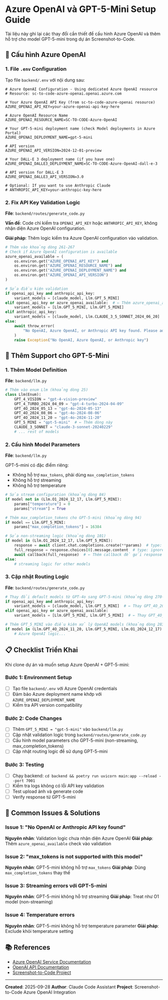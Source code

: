 # Azure OpenAI và GPT-5-Mini Setup Guide

Tài liệu này ghi lại các thay đổi cần thiết để cấu hình Azure OpenAI và thêm hỗ trợ cho model GPT-5-mini trong dự án Screenshot-to-Code.

## 🔧 Cấu hình Azure OpenAI

### 1. File `.env` Configuration

Tạo file `backend/.env` với nội dung sau:

```env
# Azure OpenAI Configuration - Using dedicated Azure OpenAI resource
# Resource: sc-to-code-azure-openai.openai.azure.com

# Your Azure OpenAI API Key (from sc-to-code-azure-openai resource)
AZURE_OPENAI_API_KEY=your-azure-openai-api-key-here

# Azure OpenAI Resource Name
AZURE_OPENAI_RESOURCE_NAME=SC-TO-CODE-Azure-OpenAI

# Your GPT-5-mini deployment name (check Model deployments in Azure Portal)
AZURE_OPENAI_DEPLOYMENT_NAME=gpt-5-mini

# API version
AZURE_OPENAI_API_VERSION=2024-12-01-preview

# Your DALL-E 3 deployment name (if you have one)
AZURE_OPENAI_DALLE3_DEPLOYMENT_NAME=SC-TO-CODE-Azure-OpenAI-dall-e-3

# API version for DALL-E 3
AZURE_OPENAI_DALLE3_API_VERSION=3.0

# Optional: If you want to use Anthropic Claude
# ANTHROPIC_API_KEY=your-anthropic-key-here
```

### 2. Fix API Key Validation Logic

**File**: `backend/routes/generate_code.py`

**Vấn đề**: Code chỉ kiểm tra `OPENAI_API_KEY` hoặc `ANTHROPIC_API_KEY`, không nhận diện Azure OpenAI configuration.

**Giải pháp**: Thêm logic kiểm tra Azure OpenAI configuration vào validation.

```python
# Thêm vào khoảng dòng 261-267
# Check if Azure OpenAI configuration is available
azure_openai_available = (
    os.environ.get("AZURE_OPENAI_API_KEY") and
    os.environ.get("AZURE_OPENAI_RESOURCE_NAME") and
    os.environ.get("AZURE_OPENAI_DEPLOYMENT_NAME") and
    os.environ.get("AZURE_OPENAI_API_VERSION")
)

# Sửa điều kiện validation
if openai_api_key and anthropic_api_key:
    variant_models = [claude_model, Llm.GPT_5_MINI]
elif openai_api_key or azure_openai_available:  # ← Thêm azure_openai_available
    variant_models = [Llm.GPT_5_MINI, Llm.GPT_5_MINI]
elif anthropic_api_key:
    variant_models = [claude_model, Llm.CLAUDE_3_5_SONNET_2024_06_20]
else:
    await throw_error(
        "No OpenAI, Azure OpenAI, or Anthropic API key found. Please add the appropriate API key in the settings dialog or backend/.env."
    )
    raise Exception("No OpenAI, Azure OpenAI, or Anthropic key")
```

## 🤖 Thêm Support cho GPT-5-Mini

### 1. Thêm Model Definition

**File**: `backend/llm.py`

```python
# Thêm vào enum Llm (khoảng dòng 25)
class Llm(Enum):
    GPT_4_VISION = "gpt-4-vision-preview"
    GPT_4_TURBO_2024_04_09 = "gpt-4-turbo-2024-04-09"
    GPT_4O_2024_05_13 = "gpt-4o-2024-05-13"
    GPT_4O_2024_08_06 = "gpt-4o-2024-08-06"
    GPT_4O_2024_11_20 = "gpt-4o-2024-11-20"
    GPT_5_MINI = "gpt-5-mini"  # ← Thêm dòng này
    CLAUDE_3_SONNET = "claude-3-sonnet-20240229"
    # ... rest of models
```

### 2. Cấu hình Model Parameters

**File**: `backend/llm.py`

GPT-5-mini có đặc điểm riêng:
- Không hỗ trợ `max_tokens`, phải dùng `max_completion_tokens`
- Không hỗ trợ streaming
- Không hỗ trợ temperature

```python
# Sửa stream configuration (khoảng dòng 84)
if model not in (Llm.O1_2024_12_17, Llm.GPT_5_MINI):
    params["temperature"] = 0
    params["stream"] = True

# Thêm max_completion_tokens cho GPT-5-mini (khoảng dòng 94)
if model == Llm.GPT_5_MINI:
    params["max_completion_tokens"] = 16384

# Sửa non-streaming logic (khoảng dòng 101)
if model in (Llm.O1_2024_12_17, Llm.GPT_5_MINI):
    response = await client.chat.completions.create(**params)  # type: ignore
    full_response = response.choices[0].message.content  # type: ignore
    await callback(full_response)  # ← Thêm callback để gửi response
else:
    # streaming logic for other models
```

### 3. Cập nhật Routing Logic

**File**: `backend/routes/generate_code.py`

```python
# Thay đổi default models từ GPT-4o sang GPT-5-mini (khoảng dòng 270-272)
if openai_api_key and anthropic_api_key:
    variant_models = [claude_model, Llm.GPT_5_MINI]  # ← Thay GPT_4O_2024_11_20
elif openai_api_key or azure_openai_available:
    variant_models = [Llm.GPT_5_MINI, Llm.GPT_5_MINI]  # ← Thay GPT_4O_2024_11_20

# Thêm GPT_5_MINI vào điều kiện xử lý OpenAI models (khoảng dòng 283)
if model in (Llm.GPT_4O_2024_11_20, Llm.GPT_5_MINI, Llm.O1_2024_12_17):
    # Azure OpenAI logic...
```

## 📋 Checklist Triển Khai

Khi clone dự án và muốn setup Azure OpenAI + GPT-5-mini:

### Bước 1: Environment Setup
- [ ] Tạo file `backend/.env` với Azure OpenAI credentials
- [ ] Đảm bảo Azure deployment name khớp với `AZURE_OPENAI_DEPLOYMENT_NAME`
- [ ] Kiểm tra API version compatibility

### Bước 2: Code Changes
- [ ] Thêm `GPT_5_MINI = "gpt-5-mini"` vào `backend/llm.py`
- [ ] Cập nhật validation logic trong `backend/routes/generate_code.py`
- [ ] Cấu hình model parameters cho GPT-5-mini (non-streaming, max_completion_tokens)
- [ ] Cập nhật routing logic để sử dụng GPT-5-mini

### Bước 3: Testing
- [ ] Chạy backend: `cd backend && poetry run uvicorn main:app --reload --port 7001`
- [ ] Kiểm tra logs không có lỗi API key validation
- [ ] Test upload ảnh và generate code
- [ ] Verify response từ GPT-5-mini

## 🐛 Common Issues & Solutions

### Issue 1: "No OpenAI or Anthropic API key found"
**Nguyên nhân**: Validation logic chưa nhận diện Azure OpenAI
**Giải pháp**: Thêm `azure_openai_available` check vào validation

### Issue 2: "max_tokens is not supported with this model"
**Nguyên nhân**: GPT-5-mini không hỗ trợ `max_tokens`
**Giải pháp**: Dùng `max_completion_tokens` thay thế

### Issue 3: Streaming errors với GPT-5-mini
**Nguyên nhân**: GPT-5-mini không hỗ trợ streaming
**Giải pháp**: Treat như O1 model (non-streaming)

### Issue 4: Temperature errors
**Nguyên nhân**: GPT-5-mini không hỗ trợ temperature parameter
**Giải pháp**: Exclude khỏi temperature setting

## 📚 References

- [Azure OpenAI Service Documentation](https://docs.microsoft.com/en-us/azure/cognitive-services/openai/)
- [OpenAI API Documentation](https://platform.openai.com/docs/api-reference)
- [Screenshot-to-Code Project](https://github.com/abi/screenshot-to-code)

---

**Created**: 2025-09-28
**Author**: Claude Code Assistant
**Project**: Screenshot-to-Code Azure OpenAI Integration